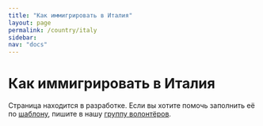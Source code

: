 ```yaml
---
title: "Как иммигрировать в Италия"
layout: page
permalink: /country/italy
sidebar:
nav: "docs"
---
```


# Как иммигрировать в Италия

Страница находится в разработке. Если вы хотите помочь заполнить её по [шаблону](/template), пишите в нашу [группу волонтёров](https://t.me/+FHi3FnJaoWJkMDAx).
